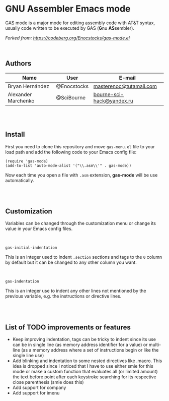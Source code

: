 # GNU Assembler Emacs mode

GAS mode is a major mode for editing assembly code with AT&T syntax, usually code written to be executed by GAS (**G**nu **AS**sembler).

*Forked from: https://codeberg.org/Enocstocks/gas-mode.el*

<br>

## Authors

| Name | User | E-mail |
| --- | --- | --- |
| Bryan Hernández | @Enocstocks | masterenoc@tutamail.com |
| Alexander Marchenko | @SciBourne | bourne-sci-hack@yandex.ru |


<br>
<br>


## Install
First you need to clone this repository and move `gas-menu.el` file to your load path and add the following code to your Emacs config file:

```elisp
(require 'gas-mode)
(add-to-list 'auto-mode-alist '("\\.asm\\'" . gas-mode))
```

Now each time you open a file with `.asm` extension, **gas-mode** will be use automatically.


<br>
<br>


## Customization
Variables can be changed through the customization menu or change its value in your Emacs config files.

<br>

`gas-initial-indentation`

This is an integer used to indent `.section` sections and tags to the `0` column by default but it can be changed to any other column you want.

<br>

`gas-indentation`

This is an integer use to indent any other lines not mentioned by the previous variable, e.g. the instructions or directive lines.


<br>
<br>


## List of TODO improvements or features

* Keep improving indentation, tags can be tricky to indent since its use can be in single line (as memory address identifier for a value) or multi-line (as a memory address where a set of instructions begin or like the single line use)
* Add blinking and indentation to some nested directives like .macro. This idea is dropped since I noticed that I have to use either smie for this mode or make a custom function that evaluates all (or limited amount) the text before point after each keystroke searching for its respective close parenthesis (smie does this)
* Add support for company
* Add support for imenu
